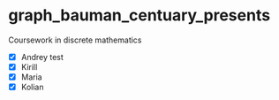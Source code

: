 # graph_bauman_centuary_presents
Coursework in discrete mathematics

- [x] Andrey test
- [x] Kirill
- [x] Maria
- [x] Kolian
